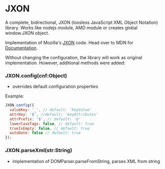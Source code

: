 JXON
====

A complete, bidirectional, JXON (lossless JavaScript XML Object Notation) library. Works like nodejs module, AMD module or creates global window.JXON object.

Implementation of Mozilla's [JXON](https://developer.mozilla.org/en-US/docs/JXON) code. Head over to MDN for [Documentation](https://developer.mozilla.org/en-US/docs/JXON#Usage).

Without changing the configuration, the library will work as original implementation. However, additional methods were added:

### JXON.config(cnf:Object)
- overrides default configuration properties
 
Example:
```js
JXON.config({
  valueKey: '_', // default: 'keyValue'
  attrKey: '$', //default: 'keyAttributes'
  attrPrefix: '$', // default: '@'
  lowerCaseTags: false, // default: true
  trueIsEmpty: false, // default: true
  autoDate: false // default: true
});
```
### JXON.parseXml(str:String)
- implementation of DOMParser.parseFromString, parses XML from string
